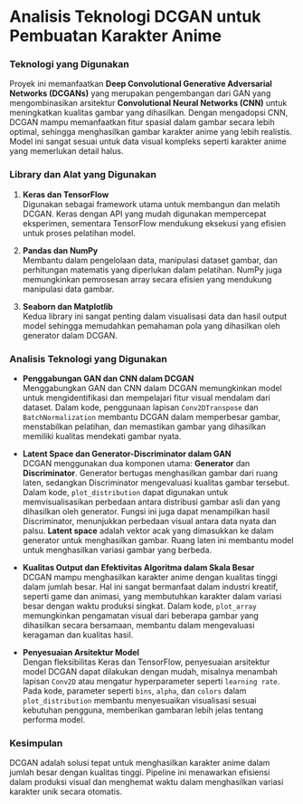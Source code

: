 # **Analisis Teknologi DCGAN untuk Pembuatan Karakter Anime**

### **Teknologi yang Digunakan**

Proyek ini memanfaatkan **Deep Convolutional Generative Adversarial Networks (DCGANs)** yang merupakan pengembangan dari GAN yang mengombinasikan arsitektur **Convolutional Neural Networks (CNN)** untuk meningkatkan kualitas gambar yang dihasilkan. Dengan mengadopsi CNN, DCGAN mampu memanfaatkan fitur spasial dalam gambar secara lebih optimal, sehingga menghasilkan gambar karakter anime yang lebih realistis. Model ini sangat sesuai untuk data visual kompleks seperti karakter anime yang memerlukan detail halus.

### **Library dan Alat yang Digunakan**

1. **Keras dan TensorFlow**  
Digunakan sebagai framework utama untuk membangun dan melatih DCGAN. Keras dengan API yang mudah digunakan mempercepat eksperimen, sementara TensorFlow mendukung eksekusi yang efisien untuk proses pelatihan model.

2. **Pandas dan NumPy**  
Membantu dalam pengelolaan data, manipulasi dataset gambar, dan perhitungan matematis yang diperlukan dalam pelatihan. NumPy juga memungkinkan pemrosesan array secara efisien yang mendukung manipulasi data gambar.

3. **Seaborn dan Matplotlib**  
Kedua library ini sangat penting dalam visualisasi data dan hasil output model sehingga memudahkan pemahaman pola yang dihasilkan oleh generator dalam DCGAN.

### **Analisis Teknologi yang Digunakan**

- **Penggabungan GAN dan CNN dalam DCGAN**  
Menggabungkan GAN dan CNN dalam DCGAN memungkinkan model untuk mengidentifikasi dan mempelajari fitur visual mendalam dari dataset. Dalam kode, penggunaan lapisan `Conv2DTranspose` dan `BatchNormalization` membantu DCGAN dalam memperbesar gambar, menstabilkan pelatihan, dan memastikan gambar yang dihasilkan memiliki kualitas mendekati gambar nyata.

- **Latent Space dan Generator-Discriminator dalam GAN**  
  DCGAN menggunakan dua komponen utama: **Generator** dan **Discriminator**. Generator bertugas menghasilkan gambar dari ruang laten, sedangkan Discriminator mengevaluasi kualitas gambar tersebut. Dalam kode, `plot_distribution` dapat digunakan untuk memvisualisasikan perbedaan antara distribusi gambar asli dan yang dihasilkan oleh generator. Fungsi ini juga dapat menampilkan hasil Discriminator, menunjukkan perbedaan visual antara data nyata dan palsu. **Latent space** adalah vektor acak yang dimasukkan ke dalam generator untuk menghasilkan gambar. Ruang laten ini membantu model untuk menghasilkan variasi gambar yang berbeda.

- **Kualitas Output dan Efektivitas Algoritma dalam Skala Besar**  
  DCGAN mampu menghasilkan karakter anime dengan kualitas tinggi dalam jumlah besar. Hal ini sangat bermanfaat dalam industri kreatif, seperti game dan animasi, yang membutuhkan karakter dalam variasi besar dengan waktu produksi singkat. Dalam kode, `plot_array` memungkinkan pengamatan visual dari beberapa gambar yang dihasilkan secara bersamaan, membantu dalam mengevaluasi keragaman dan kualitas hasil.

- **Penyesuaian Arsitektur Model**  
Dengan fleksibilitas Keras dan TensorFlow, penyesuaian arsitektur model DCGAN dapat dilakukan dengan mudah, misalnya menambah lapisan `Conv2D` atau mengatur hyperparameter seperti `learning rate`. Pada kode, parameter seperti `bins`, `alpha`, dan `colors` dalam `plot_distribution` membantu menyesuaikan visualisasi sesuai kebutuhan pengguna, memberikan gambaran lebih jelas tentang performa model.

### **Kesimpulan**

DCGAN adalah solusi tepat untuk menghasilkan karakter anime dalam jumlah besar dengan kualitas tinggi. Pipeline ini menawarkan efisiensi dalam produksi visual dan menghemat waktu dalam menghasilkan variasi karakter unik secara otomatis.
